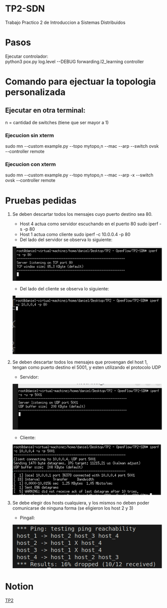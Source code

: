 # TP2-SDN

Trabajo Practico 2 de Introduccion a Sistemas Distribuidos

# Pasos

Ejecutar controlador:  
    python3 pox.py log.level --DEBUG forwarding.l2_learning controller 

# Comando para ejectuar la topologia personalizada
## Ejecutar en otra terminal:

n = cantidad de switches (tiene que ser mayor a 1)

### Ejecucion sin xterm

sudo mn --custom example.py --topo mytopo,n --mac --arp --switch ovsk --controller remote

### Ejecucion con xterm

sudo mn --custom example.py --topo mytopo,n --mac --arp -x --switch ovsk --controller remote

# Pruebas pedidas

1) Se deben descartar todos los mensajes cuyo puerto destino sea 80.
    - Host 4 actua como servidor escuchando en el puerto 80 
        sudo iperf -s -p 80
    - Host 1 actua como cliente
        sudo iperf -c 10.0.0.4 -p 80
    
    * Del lado del servidor se observa lo siguiente:

    ![Alt text](image-1.png)

    * Del lado del cliente se observa lo siguiente:

    ![Alt text](image-6.png)

2) Se deben descartar todos los mensajes que provengan del host 1, tengan como puerto destino el 5001, y esten utilizando el protocolo UDP

    * Servidor:

    ![Alt text](image-3.png)

    * Cliente:

    ![Alt text](image-4.png)

3) Se debe elegir dos hosts cualquiera, y los mismos no deben poder comunicarse de ninguna forma (se eligieron los host 2 y 3)

    * Pingall:

    ![Alt text](image-5.png)

# Notion
[TP2](https://mis-notas.notion.site/TP2-0c7f3987e3324e289050206e3edb01a4?pvs=4)
